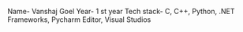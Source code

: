 Name- Vanshaj Goel
Year- 1 st year
Tech stack- C, C++, Python, .NET Frameworks, Pycharm Editor, Visual Studios
